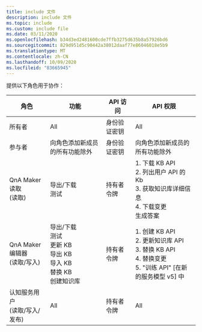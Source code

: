 ```yaml
---
title: include 文件
description: include 文件
ms.topic: include
ms.custom: include file
ms.date: 03/11/2020
ms.openlocfilehash: b34d3ed2481600cde7ffb3275d635b8a57926bd6
ms.sourcegitcommit: 829d951d5c90442a38012daaf77e86046018e5b9
ms.translationtype: MT
ms.contentlocale: zh-CN
ms.lasthandoff: 10/09/2020
ms.locfileid: "83665945"
---
```

提供以下角色用于协作：

|角色|功能|API 访问|API 权限|
|--|--|--|--|
|所有者|All|身份验证密钥|All|
|参与者|向角色添加新成员的所有功能除外|身份验证密钥|向角色添加新成员的所有功能除外|
|QnA Maker 读取<br> (读取) |导出/下载<br>测试|持有者令牌|1. 下载 KB API<br>2. 列出用户 API 的 Kb<br>3. 获取知识库详细信息<br>4. 下载变更<br>生成答案 |
|QnA Maker 编辑器<br> (读取/写入) |导出/下载<br>测试<br>更新 KB<br>导出 KB<br>导入 KB<br>替换 KB<br>创建知识库|持有者令牌|1. 创建 KB API<br>2. 更新知识库 API<br>3. 替换 KB API<br>4. 替换变更<br>5. "训练 API" [在新的服务模型 v5] 中|
|认知服务用户<br> (读取/写入/发布) |All|持有者令牌|All|